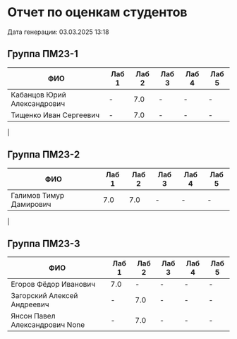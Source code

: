 # Отчет по оценкам студентов

Дата генерации: 03.03.2025 13:18

## Группа ПМ23-1

| ФИО | Лаб 1 | Лаб 2 | Лаб 3 | Лаб 4 | Лаб 5 |
|---|---|---|---|---|---|
| Кабанцов Юрий Александрович | - | 7.0 | - | - | - |
| Тищенко Иван Сергеевич | - | 7.0 | - | - | - |
|

## Группа ПМ23-2

| ФИО | Лаб 1 | Лаб 2 | Лаб 3 | Лаб 4 | Лаб 5 |
|---|---|---|---|---|---|
| Галимов Тимур Дамирович | 7.0 | 7.0 | - | - | - |
|

## Группа ПМ23-3

| ФИО | Лаб 1 | Лаб 2 | Лаб 3 | Лаб 4 | Лаб 5 |
|---|---|---|---|---|---|
| Егоров Фёдор Иванович | 7.0 | - | - | - | - |
| Загорский Алексей Андреевич | - | 7.0 | - | - | - |
| Янсон Павел Александрович None | - | 7.0 | - | - | - |
